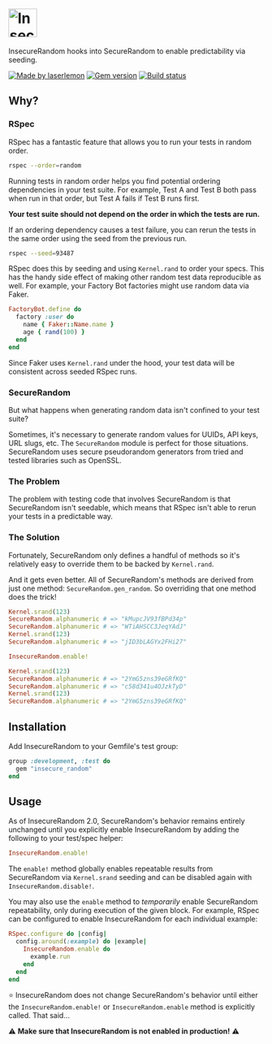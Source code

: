 <h1>
  <picture>
    <source media="(prefers-color-scheme: light)" srcset="https://github.com/user-attachments/assets/5c2a7f3b-71ec-4270-a613-9acebd783af5">
    <source media="(prefers-color-scheme: dark)" srcset="https://github.com/user-attachments/assets/8cf2884e-a505-4187-87c6-282969e32f40">
    <img alt="Insecure Random" src="https://github.com/user-attachments/assets/5c2a7f3b-71ec-4270-a613-9acebd783af5" style="height:2em">
  </picture>
</h1>

InsecureRandom hooks into SecureRandom to enable predictability via seeding.

[![Made by laserlemon](https://img.shields.io/badge/laser-lemon-fc0?style=flat-square)](https://github.com/laserlemon)
[![Gem version](https://img.shields.io/gem/v/insecure_random?style=flat-square)](https://rubygems.org/gems/insecure_random)
[![Build status](https://img.shields.io/github/actions/workflow/status/laserlemon/insecure_random/test.yml?style=flat-square)](https://github.com/laserlemon/insecure_random/actions/workflows/test.yml)

## Why?

### RSpec

RSpec has a fantastic feature that allows you to run your tests in random order.

```bash
rspec --order=random
```

Running tests in random order helps you find potential ordering dependencies in
your test suite. For example, Test A and Test B both pass when run in that
order, but Test A fails if Test B runs first.

**Your test suite should not depend on the order in which the tests are run.**

If an ordering dependency causes a test failure, you can rerun the tests in the
same order using the seed from the previous run.

```bash
rspec --seed=93487
```

RSpec does this by seeding and using `Kernel.rand` to order your specs. This has
the handy side effect of making other random test data reproducible as well. For
example, your Factory Bot factories might use random data via Faker.

```ruby
FactoryBot.define do
  factory :user do
    name { Faker::Name.name }
    age { rand(100) }
  end
end
```

Since Faker uses `Kernel.rand` under the hood, your test data will be consistent
across seeded RSpec runs.

### SecureRandom

But what happens when generating random data isn't confined to your test suite?

Sometimes, it's necessary to generate random values for UUIDs, API keys, URL
slugs, etc. The `SecureRandom` module is perfect for those situations.
SecureRandom uses secure pseudorandom generators from tried and tested libraries
such as OpenSSL.

### The Problem

The problem with testing code that involves SecureRandom is that SecureRandom
isn't seedable, which means that RSpec isn't able to rerun your tests in a
predictable way.

### The Solution

Fortunately, SecureRandom only defines a handful of methods so it's relatively
easy to override them to be backed by `Kernel.rand`.

And it gets even better. All of SecureRandom's methods are derived from just
one method: `SecureRandom.gen_random`. So overriding that one method does the
trick!

```ruby
Kernel.srand(123)
SecureRandom.alphanumeric # => "kMupcJV93fBPd34p"
SecureRandom.alphanumeric # => "WTiAHSCC3JeqYAdJ"
Kernel.srand(123)
SecureRandom.alphanumeric # => "jID3bLAGYx2FHi27"

InsecureRandom.enable!

Kernel.srand(123)
SecureRandom.alphanumeric # => "2YmG5zns39eGRfKQ"
SecureRandom.alphanumeric # => "c58d341u4OJzkTyD"
Kernel.srand(123)
SecureRandom.alphanumeric # => "2YmG5zns39eGRfKQ"
```

## Installation

Add InsecureRandom to your Gemfile's test group:

```ruby
group :development, :test do
  gem "insecure_random"
end
```

## Usage

As of InsecureRandom 2.0, SecureRandom's behavior remains entirely unchanged
until you explicitly enable InsecureRandom by adding the following to your
test/spec helper:

```ruby
InsecureRandom.enable!
```

The `enable!` method globally enables repeatable results from SecureRandom via
`Kernel.srand` seeding and can be disabled again with `InsecureRandom.disable!`.

You may also use the `enable` method to _temporarily_ enable SecureRandom
repeatability, only during execution of the given block. For example, RSpec
can be configured to enable InsecureRandom for each individual example:

```ruby
RSpec.configure do |config|
  config.around(:example) do |example|
    InsecureRandom.enable do
      example.run
    end
  end
end
```

:star: InsecureRandom does not change SecureRandom's behavior until either the
`InsecureRandom.enable!` or `InsecureRandom.enable` method is explicitly called.
That said…

:warning: **Make sure that InsecureRandom is not enabled in production!** :warning:
